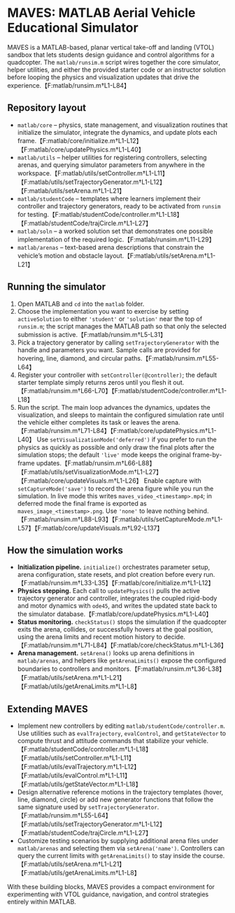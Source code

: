# MAVES: MATLAB Aerial Vehicle Educational Simulator

MAVES is a MATLAB-based, planar vertical take-off and landing (VTOL) sandbox that lets students design guidance and control algorithms for a quadcopter.
The `matlab/runsim.m` script wires together the core simulator, helper utilities, and either the provided starter code or an instructor solution before looping the physics and visualization updates that drive the experience.【F:matlab/runsim.m†L1-L84】

## Repository layout
- `matlab/core` – physics, state management, and visualization routines that initialize the simulator, integrate the dynamics, and update plots each frame.【F:matlab/core/initialize.m†L1-L12】【F:matlab/core/updatePhysics.m†L1-L40】
- `matlab/utils` – helper utilities for registering controllers, selecting arenas, and querying simulator parameters from anywhere in the workspace.【F:matlab/utils/setController.m†L1-L11】【F:matlab/utils/setTrajectoryGenerator.m†L1-L12】【F:matlab/utils/setArena.m†L1-L21】
- `matlab/studentCode` – templates where learners implement their controller and trajectory generators, ready to be activated from `runsim` for testing.【F:matlab/studentCode/controller.m†L1-L18】【F:matlab/studentCode/trajCircle.m†L1-L27】
- `matlab/soln` – a worked solution set that demonstrates one possible implementation of the required logic.【F:matlab/runsim.m†L11-L29】
- `matlab/arenas` – text-based arena descriptions that constrain the vehicle’s motion and obstacle layout.【F:matlab/utils/setArena.m†L1-L21】

## Running the simulator
1. Open MATLAB and `cd` into the `matlab` folder.
2. Choose the implementation you want to exercise by setting `activeSolution` to either `'student'` or `'solution'` near the top of `runsim.m`; the script manages the MATLAB path so that only the selected submission is active.【F:matlab/runsim.m†L5-L31】
3. Pick a trajectory generator by calling `setTrajectoryGenerator` with the handle and parameters you want. Sample calls are provided for hovering, line, diamond, and circular paths.【F:matlab/runsim.m†L55-L64】
4. Register your controller with `setController(@controller)`; the default starter template simply returns zeros until you flesh it out.【F:matlab/runsim.m†L66-L70】【F:matlab/studentCode/controller.m†L1-L18】
5. Run the script. The main loop advances the dynamics, updates the visualization, and sleeps to maintain the configured simulation rate until the vehicle either completes its task or leaves the arena.【F:matlab/runsim.m†L71-L84】【F:matlab/core/updatePhysics.m†L1-L40】
   Use `setVisualizationMode('deferred')` if you prefer to run the physics as quickly as possible and only draw the final plots after the simulation stops; the default `'live'` mode keeps the original frame-by-frame updates.【F:matlab/runsim.m†L66-L88】【F:matlab/utils/setVisualizationMode.m†L1-L27】【F:matlab/core/updateVisuals.m†L1-L26】
   Enable capture with `setCaptureMode('save')` to record the arena figure while you run the simulation. In live mode this writes `maves_video_<timestamp>.mp4`; in deferred mode the final frame is exported as `maves_image_<timestamp>.png`. Use `'none'` to leave nothing behind.【F:matlab/runsim.m†L88-L93】【F:matlab/utils/setCaptureMode.m†L1-L57】【F:matlab/core/updateVisuals.m†L92-L137】

## How the simulation works
- **Initialization pipeline.** `initialize()` orchestrates parameter setup, arena configuration, state resets, and plot creation before every run.【F:matlab/runsim.m†L33-L35】【F:matlab/core/initialize.m†L1-L12】
- **Physics stepping.** Each call to `updatePhysics()` pulls the active trajectory generator and controller, integrates the coupled rigid-body and motor dynamics with `ode45`, and writes the updated state back to the simulator database.【F:matlab/core/updatePhysics.m†L1-L40】
- **Status monitoring.** `checkStatus()` stops the simulation if the quadcopter exits the arena, collides, or successfully hovers at the goal position, using the arena limits and recent motion history to decide.【F:matlab/runsim.m†L71-L84】【F:matlab/core/checkStatus.m†L1-L36】
- **Arena management.** `setArena()` looks up arena definitions in `matlab/arenas`, and helpers like `getArenaLimits()` expose the configured boundaries to controllers and monitors.【F:matlab/runsim.m†L36-L38】【F:matlab/utils/setArena.m†L1-L21】【F:matlab/utils/getArenaLimits.m†L1-L8】

## Extending MAVES
- Implement new controllers by editing `matlab/studentCode/controller.m`. Use utilities such as `evalTrajectory`, `evalControl`, and `getStateVector` to compute thrust and attitude commands that stabilize your vehicle.【F:matlab/studentCode/controller.m†L1-L18】【F:matlab/utils/setController.m†L1-L11】【F:matlab/utils/evalTrajectory.m†L1-L12】【F:matlab/utils/evalControl.m†L1-L11】【F:matlab/utils/getStateVector.m†L1-L18】
- Design alternative reference motions in the trajectory templates (hover, line, diamond, circle) or add new generator functions that follow the same signature used by `setTrajectoryGenerator`.【F:matlab/runsim.m†L55-L64】【F:matlab/utils/setTrajectoryGenerator.m†L1-L12】【F:matlab/studentCode/trajCircle.m†L1-L27】
- Customize testing scenarios by supplying additional arena files under `matlab/arenas` and selecting them via `setArena('name')`. Controllers can query the current limits with `getArenaLimits()` to stay inside the course.【F:matlab/utils/setArena.m†L1-L21】【F:matlab/utils/getArenaLimits.m†L1-L8】

With these building blocks, MAVES provides a compact environment for experimenting with VTOL guidance, navigation, and control strategies entirely within MATLAB.
